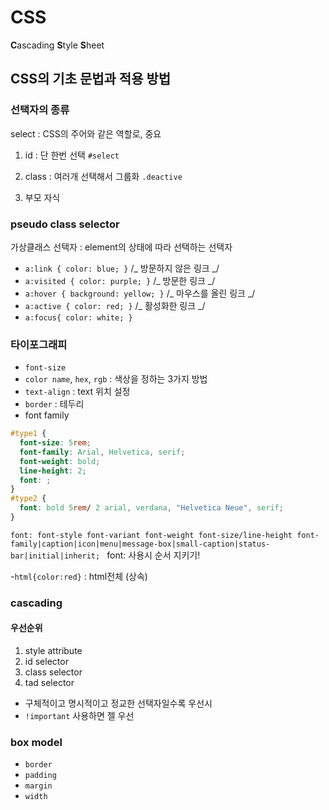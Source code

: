 # CSS

**C**ascading **S**tyle **S**heet

## CSS의 기초 문법과 적용 방법

### 선택자의 종류

select : CSS의 주어와 같은 역할로, 중요

1. id : 단 한번 선택
   `#select`

2. class : 여러개 선택해서 그룹화
   `.deactive`

3. 부모 자식

### pseudo class selector

가상클래스 선택자 : element의 상태에 따라 선택하는 선택자

- `a:link { color: blue; }` /_ 방문하지 않은 링크 _/
- `a:visited { color: purple; }` /_ 방문한 링크 _/
- `a:hover { background: yellow; }` /_ 마우스를 올린 링크 _/
- `a:active { color: red; }` /_ 활성화한 링크 _/
- `a:focus{ color: white; }`

### 타이포그래피

- `font-size`
- `color name`, `hex`, `rgb` : 색상을 정하는 3가지 방법
- `text-align` : text 위치 설정
- `border` : 테두리
- font family

```css
#type1 {
  font-size: 5rem;
  font-family: Arial, Helvetica, serif;
  font-weight: bold;
  line-height: 2;
  font: ;
}
#type2 {
  font: bold 5rem/ 2 arial, verdana, "Helvetica Neue", serif;
}
```

`font: font-style font-variant font-weight font-size/line-height font-family|caption|icon|menu|message-box|small-caption|status-bar|initial|inherit; ` font: 사용시 순서 지키기!

-`html{color:red}` : html전체 (상속)

### cascading

#### 우선순위

1. style attribute
2. id selector
3. class selector
4. tad selector

- 구체적이고 명시적이고 정교한 선택자일수록 우선시
- `!important` 사용하면 젤 우선

### box model

- `border`
- `padding`
- `margin`
- `width`
